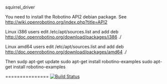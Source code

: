 squirrel_driver

You need to install the Robotino API2 debian package. See
http://wiki.openrobotino.org/index.php?title=API2

Linux i386 users edit /etc/apt/sources.list and add
deb http://doc.openrobotino.org/download/packages/i386 ./

Linux amd64 users edit /etc/apt/sources.list and add
deb http://doc.openrobotino.org/download/packages/amd64 ./

Then
sudp apt-get update
sudo apt-get install robotino-examples
sudo apt-get install robotino-examples

===============
[![Build Status](https://magnum.travis-ci.com/squirrel-project/squirrel_driver.svg?token=3yXoCRsCegowgzzpPuqw&branch=hydro_dev)](https://magnum.travis-ci.com/squirrel-project/squirrel_driver)
